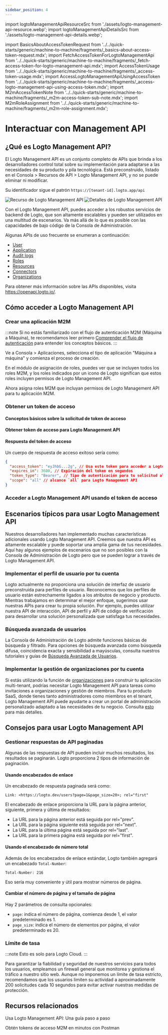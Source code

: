 ```yaml
---
sidebar_position: 4
---
```


import logtoManagementApiResourceSrc from './assets/logto-management-api-resource.webp';
import logtoManagementApiDetailsSrc from './assets/logto-management-api-details.webp';

import BasicsAboutAccessTokenRequest from '../../quick-starts/generic/machine-to-machine/fragments/\_basics-about-access-token-request.mdx';
import FetchAccessTokenForLogtoManagementApi from '../../quick-starts/generic/machine-to-machine/fragments/\_fetch-access-token-for-logto-management-api.mdx';
import AccessTokenUsage from '../../quick-starts/generic/machine-to-machine/fragments/\_access-token-usage.mdx';
import AccessLogtoManagementApiUsingAccessToken from '../../quick-starts/generic/machine-to-machine/fragments/\_access-logto-management-api-using-access-token.mdx';
import M2mAccessTokenNote from '../../quick-starts/generic/machine-to-machine/fragments/\_m2m-access-token-sub-note.mdx';
import M2mRoleAssignment from '../../quick-starts/generic/machine-to-machine/fragments/\_m2m-role-assignment.mdx';

# Interactuar con Management API

## ¿Qué es Logto Management API?

El Logto Management API es un conjunto completo de APIs que brinda a los desarrolladores control total sobre su implementación para adaptarse a las necesidades de su producto y pila tecnológica. Está preconstruido, listado en el <CloudLink to="/api-resources">Consola > Recursos de API > Logto Management API</CloudLink>, y no se puede eliminar ni modificar.

Su identificador sigue el patrón `https://[tenant-id].logto.app/api`

<img alt="Recurso de Logto Management API" src={logtoManagementApiResourceSrc} />

<img alt="Detalles de Logto Management API" src={logtoManagementApiDetailsSrc} />

Con el Logto Management API, puedes acceder a los robustos servicios de backend de Logto, que son altamente escalables y pueden ser utilizados en una multitud de escenarios. Va más allá de lo que es posible con las capacidades de bajo código de la Consola de Administración.

Algunas APIs de uso frecuente se enumeran a continuación:

- [User](https://openapi.logto.io/operation/operation-getuser)
- [Application](https://openapi.logto.io/operation/operation-listapplications)
- [Audit logs](https://openapi.logto.io/operation/operation-listlogs)
- [Roles](https://openapi.logto.io/operation/operation-listroles)
- [Resources](https://openapi.logto.io/operation/operation-listresources)
- [Connectors](https://openapi.logto.io/operation/operation-listconnectors)
- [Organizations](https://openapi.logto.io/operation/operation-listorganizations)

Para obtener más información sobre las APIs disponibles, visita https://openapi.logto.io/.

## Cómo acceder a Logto Management API

### Crear una aplicación M2M

:::note
Si no estás familiarizado con el flujo de autenticación M2M (Máquina a Máquina), te recomendamos leer primero [Comprender el flujo de autenticación](/integrate-logto/integrate-logto-into-your-application/understand-authentication-flow/#machine-to-machine-authentication-flow) para entender los conceptos básicos.
:::

Ve a <CloudLink to="/applications">Consola > Aplicaciones</CloudLink>, selecciona el tipo de aplicación "Máquina a máquina" y comienza el proceso de creación.

<M2mRoleAssignment />

En el módulo de asignación de roles, puedes ver que se incluyen todos los roles M2M, y los roles indicados por un icono de Logto significan que estos roles incluyen permisos de Logto Management API.

Ahora asigna roles M2M que incluyan permisos de Logto Management API para tu aplicación M2M.

### Obtener un token de acceso

#### Conceptos básicos sobre la solicitud de token de acceso

<BasicsAboutAccessTokenRequest />

#### Obtener token de acceso para Logto Management API

<FetchAccessTokenForLogtoManagementApi />

#### Respuesta del token de acceso

Un cuerpo de respuesta de acceso exitoso sería como:

```json
{
  "access_token": "eyJhbG...2g", // Usa este token para acceder a Logto Management API
  "expires_in": 3600, // Expiración del token en segundos
  "token_type": "Bearer", // Tipo de autenticación para tu solicitud al usar el token de acceso
  "scope": "all" // alcance `all` para Logto Management API
}
```

<M2mAccessTokenNote />

### Acceder a Logto Management API usando el token de acceso

<AccessTokenUsage />

<AccessLogtoManagementApiUsingAccessToken />

## Escenarios típicos para usar Logto Management API

Nuestros desarrolladores han implementado muchas características adicionales usando Logto Management API. Creemos que nuestra API es altamente escalable y puede soportar una amplia gama de tus necesidades. Aquí hay algunos ejemplos de escenarios que no son posibles con la Consola de Administración de Logto pero que se pueden lograr a través de Logto Management API.

### Implementar el perfil de usuario por tu cuenta

Logto actualmente no proporciona una solución de interfaz de usuario preconstruida para perfiles de usuario. Reconocemos que los perfiles de usuario están estrechamente ligados a los atributos de negocio y producto. Mientras trabajamos en determinar el mejor enfoque, sugerimos usar nuestras APIs para crear tu propia solución. Por ejemplo, puedes utilizar nuestra API de interacción, API de perfil y API de código de verificación para desarrollar una solución personalizada que satisfaga tus necesidades.

### Búsqueda avanzada de usuarios

La Consola de Administración de Logto admite funciones básicas de búsqueda y filtrado. Para opciones de búsqueda avanzada como búsqueda difusa, coincidencia exacta y sensibilidad a mayúsculas, consulta nuestros tutoriales y guías de [Búsqueda Avanzada de Usuarios](/user-management/advanced-user-search).

### Implementar la gestión de organizaciones por tu cuenta

Si estás utilizando la función de [organizaciones](/organizations) para construir tu aplicación multi-tenant, podrías necesitar Logto Management API para tareas como invitaciones a organizaciones y gestión de miembros. Para tu producto SaaS, donde tienes tanto administradores como miembros en el tenant, Logto Management API puede ayudarte a crear un portal de administración personalizado adaptado a las necesidades de tu negocio. Consulta [esto](/end-user-flows/organization-experience/) para más detalles.

## Consejos para usar Logto Management API

### Gestionar respuestas de API paginadas

Algunas de las respuestas de API pueden incluir muchos resultados, los resultados se paginarán. Logto proporciona 2 tipos de información de paginación.

#### Usando encabezados de enlace

Un encabezado de respuesta paginada será como:

```
Link: <https://logto.dev/users?page=1&page_size=20>; rel="first"
```

El encabezado de enlace proporciona la URL para la página anterior, siguiente, primera y última de resultados:

- La URL para la página anterior está seguida por rel="prev".
- La URL para la página siguiente está seguida por rel="next".
- La URL para la última página está seguida por rel="last".
- La URL para la primera página está seguida por rel="first".

#### Usando el encabezado de número total

Además de los encabezados de enlace estándar, Logto también agregará un encabezado `Total-Number`:

```
Total-Number: 216
```

Eso sería muy conveniente y útil para mostrar números de página.

#### Cambiar el número de página y el tamaño de página

Hay 2 parámetros de consulta opcionales:

- `page`: indica el número de página, comienza desde 1, el valor predeterminado es 1.
- `page_size`: indica el número de elementos por página, el valor predeterminado es 20.

### Límite de tasa

:::note
Esto es solo para Logto Cloud.
:::

Para garantizar la fiabilidad y seguridad de nuestros servicios para todos los usuarios, empleamos un firewall general que monitorea y gestiona el tráfico a nuestro sitio web. Aunque no imponemos un límite de tasa estricto, recomendamos que los usuarios limiten su actividad a aproximadamente 200 solicitudes cada 10 segundos para evitar activar nuestras medidas de protección.

## Recursos relacionados

<Url href="https://blog.logto.io/management-api">
  Usa Logto Management API: Una guía paso a paso
</Url>

<Url href="https://blog.logto.io/use-postman-to-obtain-m2m-access-token">Obtén tokens de acceso M2M en minutos con Postman</Url>
